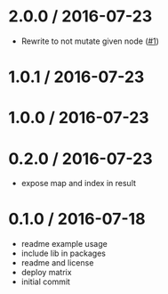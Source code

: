 <!--remark setext-->

<!--lint disable no-multiple-toplevel-headings-->

2.0.0 / 2016-07-23
==================

*   Rewrite to not mutate given node ([#1](https://github.com/barrythepenguin/mdast-util-toc/issues/1))

1.0.1 / 2016-07-23
==================

1.0.0 / 2016-07-23
==================

0.2.0 / 2016-07-23
==================

*   expose map and index in result

0.1.0 / 2016-07-18
==================

*   readme example usage
*   include lib in packages
*   readme and license
*   deploy matrix
*   initial commit
